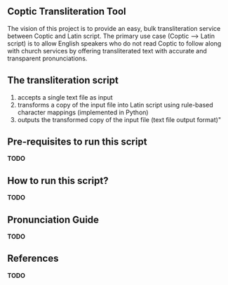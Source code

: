 ## Coptic Transliteration Tool

The vision of this project is to provide an easy, bulk transliteration service between Coptic and Latin script. The primary use case (Coptic --> Latin script) is to allow English speakers who do not read Coptic to follow along with church services by offering transliterated text with accurate and transparent pronunciations.

## The transliteration script

1) accepts a single text file as input
2) transforms a copy of the input file into Latin script using rule-based character mappings (implemented in Python)
3) outputs the transformed copy of the input file (text file output format)"

## Pre-requisites to run this script

**TODO**

## How to run this script?

**TODO**

## Pronunciation Guide

**TODO**

## References

**TODO**
